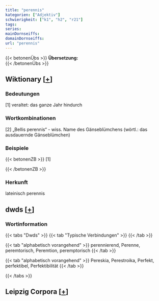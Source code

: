 ```yaml
---
title: "perennis"
kategorien: ["Adjektiv"]
schwierigkeit: ["k1", "h2", "r21"]
tags:
series:
mainDornseiffs:
domainDornseiffs:
url: "perennis"
---
```


{{< betonenÜbs >}}
**Übersetzung:**  
{{< /betonenÜbs >}}

## Wiktionary [[+](https://de.wiktionary.org/wiki/perennis)]

### Bedeutungen
[1] veraltet: das ganze Jahr hindurch  

### Wortkombinationen
[2] „Bellis perennis“ - wiss. Name des Gänseblümchens (wörtl.: das ausdauernde Gänseblümchen)  

### Beispiele
{{< betonenZB >}}
[1]  

{{< /betonenZB >}}
### Herkunft
lateinisch perennis  



## dwds [[+](https://www.dwds.de/wb/perennis)]

### Wortinformation
{{< tabs "Dwds" >}}
{{< tab "Typische Verbindungen" >}}
{{< /tab >}}

{{< tab "alphabetisch vorangehend" >}}
perennierend, Perenne, peremtorisch, Peremtion, peremptorisch
{{< /tab >}}

{{< tab "alphabetisch vorangehend" >}}
Pereskia, Perestroika, Perfekt, perfektibel, Perfektibilität
{{< /tab >}}

{{< /tabs >}}

## Leipzig Corpora [[+](https://corpora.uni-leipzig.de/en/res?word=perennis&corpusId=deu_newscrawl-public_2018)]

